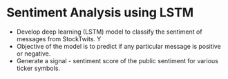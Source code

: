 # Sentiment Analysis using LSTM
* Develop deep learning (LSTM) model to classify the sentiment of messages from StockTwits. Y
* Objective of the  model is to predict if any particular message is positive or negative. 
* Generate a signal - sentiment score of the public sentiment for various ticker symbols.
